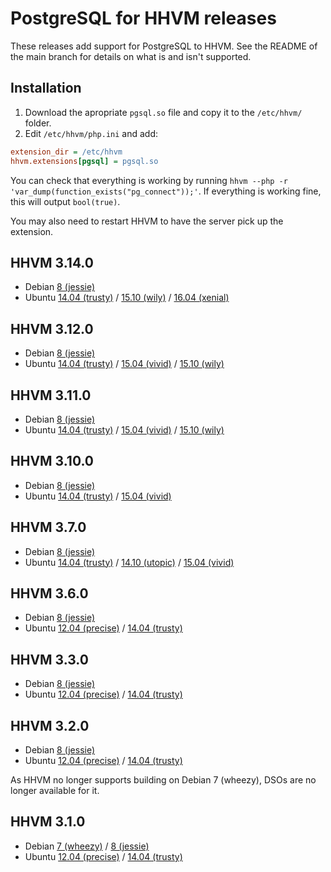 # PostgreSQL for HHVM releases

These releases add support for PostgreSQL to HHVM. See the README of the main
branch for details on what is and isn't supported.

## Installation

1. Download the apropriate `pgsql.so` file and copy it to the `/etc/hhvm/` folder.
2. Edit `/etc/hhvm/php.ini` and add:
~~~ini
extension_dir = /etc/hhvm
hhvm.extensions[pgsql] = pgsql.so
~~~

You can check that everything is working by running `hhvm --php -r
'var_dump(function_exists("pg_connect"));'`. If everything is working fine, this
will output `bool(true)`.

You may also need to restart HHVM to have the server pick up the extension.

## HHVM 3.14.0

* Debian [8 (jessie)](https://github.com/PocketRent/hhvm-pgsql/raw/releases/3.14.0/debian/jessie/pgsql.so)
* Ubuntu [14.04 (trusty)](https://github.com/PocketRent/hhvm-pgsql/raw/releases/3.14.0/ubuntu/trusty/pgsql.so) / [15.10 (wily)](https://github.com/PocketRent/hhvm-pgsql/raw/releases/3.14.0/ubuntu/wily/pgsql.so) / [16.04 (xenial)](https://github.com/PocketRent/hhvm-pgsql/raw/releases/3.14.0/ubuntu/xenial/pgsql.so)


## HHVM 3.12.0

* Debian [8 (jessie)](https://github.com/PocketRent/hhvm-pgsql/raw/releases/3.12.0/debian/jessie/pgsql.so)
* Ubuntu [14.04 (trusty)](https://github.com/PocketRent/hhvm-pgsql/raw/releases/3.12.0/ubuntu/trusty/pgsql.so) / [15.04 (vivid)](https://github.com/PocketRent/hhvm-pgsql/raw/releases/3.12.0/ubuntu/vivid/pgsql.so) / [15.10 (wily)](https://github.com/PocketRent/hhvm-pgsql/raw/releases/3.12.0/ubuntu/wily/pgsql.so)

## HHVM 3.11.0

* Debian [8 (jessie)](https://github.com/PocketRent/hhvm-pgsql/raw/releases/3.11.0/debian/jessie/pgsql.so)
* Ubuntu [14.04 (trusty)](https://github.com/PocketRent/hhvm-pgsql/raw/releases/3.11.0/ubuntu/trusty/pgsql.so) / [15.04 (vivid)](https://github.com/PocketRent/hhvm-pgsql/raw/releases/3.11.0/ubuntu/vivid/pgsql.so) / [15.10 (wily)](https://github.com/PocketRent/hhvm-pgsql/raw/releases/3.11.0/ubuntu/wily/pgsql.so)

## HHVM 3.10.0

* Debian [8 (jessie)](https://github.com/PocketRent/hhvm-pgsql/raw/releases/3.10.0/debian/jessie/pgsql.so)
* Ubuntu [14.04 (trusty)](https://github.com/PocketRent/hhvm-pgsql/raw/releases/3.10.0/ubuntu/trusty/pgsql.so) / [15.04 (vivid)](https://github.com/PocketRent/hhvm-pgsql/raw/releases/3.10.0/ubuntu/vivid/pgsql.so)

## HHVM 3.7.0

* Debian [8 (jessie)](https://github.com/PocketRent/hhvm-pgsql/raw/releases/3.7.0/debian/jessie/pgsql.so)
* Ubuntu [14.04 (trusty)](https://github.com/PocketRent/hhvm-pgsql/raw/releases/3.7.0/ubuntu/trusty/pgsql.so) / [14.10 (utopic)](https://github.com/PocketRent/hhvm-pgsql/raw/releases/3.7.0/ubuntu/utopic/pgsql.so) / [15.04 (vivid)](https://github.com/PocketRent/hhvm-pgsql/raw/releases/3.7.0/ubuntu/vivid/pgsql.so)

## HHVM 3.6.0

* Debian [8 (jessie)](https://github.com/PocketRent/hhvm-pgsql/raw/releases/3.6.0/debian/jessie/pgsql.so)
* Ubuntu [12.04 (precise)](https://github.com/PocketRent/hhvm-pgsql/raw/releases/3.6.0/ubuntu/precise/pgsql.so) / [14.04 (trusty)](https://github.com/PocketRent/hhvm-pgsql/raw/releases/3.6.0/ubuntu/trusty/pgsql.so)

## HHVM 3.3.0

* Debian [8 (jessie)](https://github.com/PocketRent/hhvm-pgsql/raw/releases/3.3.0/debian/jessie/pgsql.so)
* Ubuntu [12.04 (precise)](https://github.com/PocketRent/hhvm-pgsql/raw/releases/3.3.0/ubuntu/precise/pgsql.so) / [14.04 (trusty)](https://github.com/PocketRent/hhvm-pgsql/raw/releases/3.3.0/ubuntu/trusty/pgsql.so)

## HHVM 3.2.0

* Debian [8 (jessie)](https://github.com/PocketRent/hhvm-pgsql/raw/releases/3.2.0/debian/jessie/pgsql.so)
* Ubuntu [12.04 (precise)](https://github.com/PocketRent/hhvm-pgsql/raw/releases/3.2.0/ubuntu/precise/pgsql.so) / [14.04 (trusty)](https://github.com/PocketRent/hhvm-pgsql/raw/releases/3.2.0/ubuntu/trusty/pgsql.so)

As HHVM no longer supports building on Debian 7 (wheezy), DSOs are no longer available for it.

## HHVM 3.1.0

* Debian [7 (wheezy)](https://github.com/PocketRent/hhvm-pgsql/raw/releases/3.1.0/debian/wheezy/pgsql.so) / [8 (jessie)](https://github.com/PocketRent/hhvm-pgsql/raw/releases/3.1.0/debian/jessie/pgsql.so)
* Ubuntu [12.04 (precise)](https://github.com/PocketRent/hhvm-pgsql/raw/releases/3.1.0/ubuntu/precise/pgsql.so) / [14.04 (trusty)](https://github.com/PocketRent/hhvm-pgsql/raw/releases/3.1.0/ubuntu/trusty/pgsql.so)

